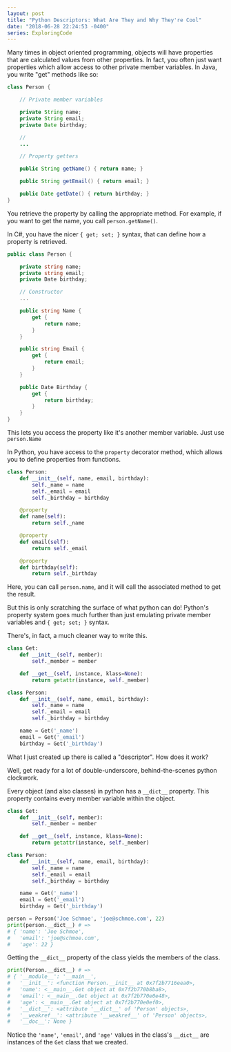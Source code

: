 ```yaml
---
layout: post
title: "Python Descriptors: What Are They and Why They're Cool"
date: "2018-06-28 22:24:53 -0400"
series: ExploringCode
---
```


Many times in object oriented programming, objects will have properties that are calculated values from other properties. In fact, you often just want properties which allow access to other private member variables. In Java, you write "get" methods like so:

```java
class Person {

    // Private member variables

    private String name;
    private String email;
    private Date birthday;

    //
    ...

    // Property getters

    public String getName() { return name; }

    public String getEmail() { return email; }

    public Date getDate() { return birthday; }
}
```

You retrieve the property by calling the appropriate method. For example, if you want to get the name, you call `person.getName()`.

In C#, you have the nicer `{ get; set; }` syntax, that can define how a property is retrieved.

```csharp
public class Person {

    private string name;
    private string email;
    private Date birthday;

    // Constructor
    ...

    public string Name {
        get {
            return name;
        }
    }

    public string Email {
        get {
            return email;
        }
    }

    public Date Birthday {
        get {
            return birthday;
        }
    }
}
```

This lets you access the property like it's another member variable. Just use `person.Name`

In Python, you have access to the `property` decorator method, which allows you to define properties from functions.

```python
class Person:
    def __init__(self, name, email, birthday):
        self._name = name
        self._email = email
        self._birthday = birthday

    @property
    def name(self):
        return self._name

    @property
    def email(self):
        return self._email

    @property
    def birthday(self):
        return self._birthday
```

Here, you can call `person.name`, and it will call the associated method to get the result.

But this is only scratching the surface of what python can do! Python's property system goes much further than just emulating private member variables and `{ get; set; }` syntax.

There's, in fact, a much cleaner way to write this.

```python
class Get:
    def __init__(self, member):
        self._member = member

    def __get__(self, instance, klass=None):
        return getattr(instance, self._member)

class Person:
    def __init__(self, name, email, birthday):
        self._name = name
        self._email = email
        self._birthday = birthday

    name = Get('_name')
    email = Get('_email')
    birthday = Get('_birthday')
```

What I just created up there is called a "descriptor". How does it work?

Well, get ready for a lot of double-underscore, behind-the-scenes python clockwork.

Every object (and also classes) in python has a `__dict__` property. This property contains every member variable within the object.

```python
class Get:
    def __init__(self, member):
        self._member = member

    def __get__(self, instance, klass=None):
        return getattr(instance, self._member)

class Person:
    def __init__(self, name, email, birthday):
        self._name = name
        self._email = email
        self._birthday = birthday

    name = Get('_name')
    email = Get('_email')
    birthday = Get('_birthday')

person = Person('Joe Schmoe', 'joe@schmoe.com', 22)
print(person.__dict__) # =>
# { 'name': 'Joe Schmoe',
#   'email': 'joe@schmoe.com',
#   'age': 22 }
```

Getting the `__dict__` property of the class yields the members of the class.

```python
print(Person.__dict__) # =>
# { '__module__': '__main__',
#   '__init__': <function Person.__init__ at 0x7f2b7716eea0>,
#   'name': <__main__.Get object at 0x7f2b770b8ba8>,
#   'email': <__main__.Get object at 0x7f2b770e0e48>,
#   'age': <__main__.Get object at 0x7f2b770e0ef0>,
#   '__dict__': <attribute '__dict__' of 'Person' objects>,
#   '__weakref__': <attribute '__weakref__' of 'Person' objects>,
#   '__doc__': None }
```

Notice the `'name'`, `'email'`, and `'age'` values in the class's `__dict__` are instances of the `Get` class that we created.
